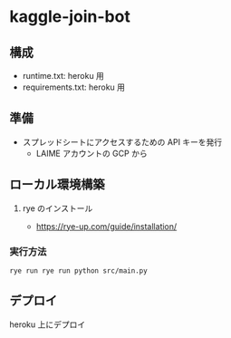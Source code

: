 # kaggle-join-bot

## 構成

- runtime.txt: heroku 用
- requirements.txt: heroku 用

## 準備

- スプレッドシートにアクセスするための API キーを発行
  - LAIME アカウントの GCP から

## ローカル環境構築

1. rye のインストール

   - https://rye-up.com/guide/installation/

### 実行方法

```
rye run rye run python src/main.py
```

## デプロイ

heroku 上にデプロイ
